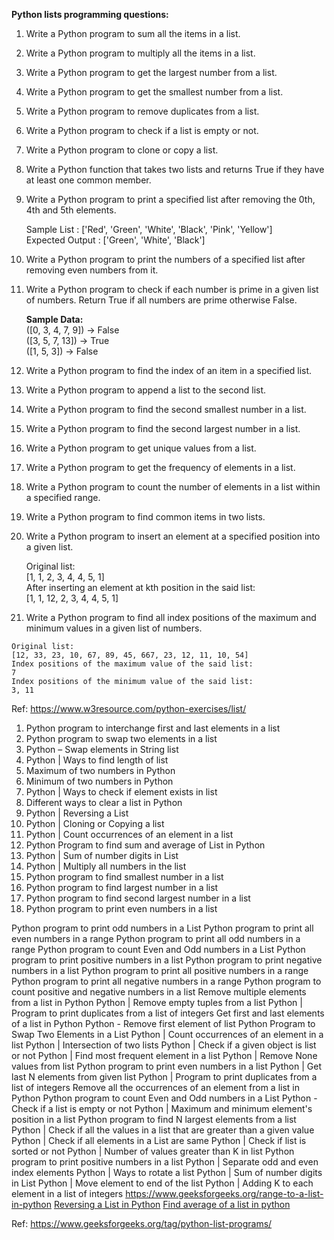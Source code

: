 **Python lists programming questions:**

 1. Write a Python program to sum all the items in a list.
 2. Write a Python program to multiply all the items in a list.
 3. Write a Python program to get the largest number from a list.
 4. Write a Python program to get the smallest number from a list.
 5. Write a Python program to remove duplicates from a list.
 6. Write a Python program to check if a list is empty or not.
 7. Write a Python program to clone or copy a list.
 8. Write a Python function that takes two lists and returns True if
    they have at least one common member.
 9. Write a Python program to print a specified list after removing the
    0th, 4th and 5th elements.

    Sample List : ['Red', 'Green', 'White', 'Black', 'Pink', 'Yellow']  
    Expected Output : ['Green', 'White', 'Black']
 

 10. Write a Python program to print the numbers of a specified list
     after removing even numbers from it.

 

 1. Write a Python program to check if each number is prime in a given
    list of numbers. Return True if all numbers are prime otherwise
    False.

 

    **Sample Data:**  
    ([0, 3, 4, 7, 9]) -> False  
    ([3, 5, 7, 13]) -> True  
    ([1, 5, 3]) -> False

 1. Write a Python program to find the index of an item in a specified
    list.
 2. Write a Python program to append a list to the second list.
 3. Write a Python program to find the second smallest number in a list.
 4. Write a Python program to find the second largest number in a list.
 5. Write a Python program to get unique values from a list.
 6. Write a Python program to get the frequency of elements in a list.
 7. Write a Python program to count the number of elements in a list
    within a specified range.
 8. Write a Python program to find common items in two lists.
 9. Write a Python program to insert an element at a specified position
    into a given list.

    Original list:  
    [1, 1, 2, 3, 4, 4, 5, 1]  
    After inserting an element at kth position in the said list:  
    [1, 1, 12, 2, 3, 4, 4, 5, 1]

 10. Write a Python program to find all index positions of the maximum
     and minimum values in a given list of numbers.

    Original list:  
    [12, 33, 23, 10, 67, 89, 45, 667, 23, 12, 11, 10, 54]  
    Index positions of the maximum value of the said list:  
    7  
    Index positions of the minimum value of the said list:  
    3, 11


Ref: https://www.w3resource.com/python-exercises/list/
 1. Python program to interchange first and last elements in a list
 2. Python program to swap two elements in a list
 3. Python – Swap elements in String list
 4. Python | Ways to find length of list
 5. Maximum of two numbers in Python
 6. Minimum of two numbers in Python
 7. Python | Ways to check if element exists in list
 8. Different ways to clear a list in Python
 9. Python | Reversing a List
 10. Python | Cloning or Copying a list
 11. Python | Count occurrences of an element in a list
 12. Python Program to find sum and average of List in Python
 13. Python | Sum of number digits in List
 14. Python | Multiply all numbers in the list
 15. Python program to find smallest number in a list
 16. Python program to find largest number in a list
 17. Python program to find second largest number in a list
 18. Python program to print even numbers in a list

Python program to print odd numbers in a List
Python program to print all even numbers in a range
Python program to print all odd numbers in a range
Python program to count Even and Odd numbers in a List
Python program to print positive numbers in a list
Python program to print negative numbers in a list
Python program to print all positive numbers in a range
Python program to print all negative numbers in a range
Python program to count positive and negative numbers in a list
Remove multiple elements from a list in Python
Python | Remove empty tuples from a list
Python | Program to print duplicates from a list of integers
Get first and last elements of a list in Python
Python - Remove first element of list
Python Program to Swap Two Elements in a List
Python | Count occurrences of an element in a list
Python | Intersection of two lists
Python | Check if a given object is list or not
Python | Find most frequent element in a list
Python | Remove None values from list
Python program to print even numbers in a list
Python | Get last N elements from given list
Python | Program to print duplicates from a list of integers
Remove all the occurrences of an element from a list in Python
Python program to count Even and Odd numbers in a List
Python - Check if a list is empty or not
Python | Maximum and minimum element's position in a list
Python program to find N largest elements from a list
Python | Check if all the values in a list that are greater than a given value
Python | Check if all elements in a List are same
Python | Check if list is sorted or not
Python | Number of values greater than K in list
Python program to print positive numbers in a list
Python | Separate odd and even index elements
Python | Ways to rotate a list
Python | Sum of number digits in List
Python | Move element to end of the list
Python | Adding K to each element in a list of integers
https://www.geeksforgeeks.org/range-to-a-list-in-python
[Reversing a List in Python](https://www.geeksforgeeks.org/python-reversing-list/ "Reversing a List in Python")
[Find average of a list in python](https://www.geeksforgeeks.org/find-average-list-python/ "Find average of a list in python")

Ref:
https://www.geeksforgeeks.org/tag/python-list-programs/

<!--stackedit_data:
eyJoaXN0b3J5IjpbMTMyODIzOTAwMiwtMTg0MTE2MDg3MywtMT
M1ODYxMjYxOF19
-->